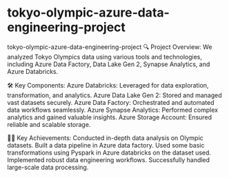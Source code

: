 # tokyo-olympic-azure-data-engineering-project
tokyo-olympic-azure-data-engineering-project
🔍 Project Overview:
We analyzed Tokyo Olympics data using various tools and technologies, including Azure Data Factory, Data Lake Gen 2, Synapse Analytics, and Azure Databricks.

🛠 Key Components:
Azure Databricks: Leveraged for data exploration, transformation, and analytics.
Azure Data Lake Gen 2: Stored and managed vast datasets securely.
Azure Data Factory: Orchestrated and automated data workflows seamlessly.
Azure Synapse Analytics: Performed complex analytics and gained valuable insights.
Azure Storage Account: Ensured reliable and scalable storage.

👩‍💻 Key Achievements:
Conducted in-depth data analysis on Olympic datasets.
Built a data pipeline in Azure data factory.
Used some basic transformations using Pyspark in Azure databricks  on the dataset used.
Implemented robust data engineering workflows.
Successfully handled large-scale data processing.



